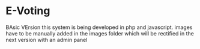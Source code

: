 # E-Voting
BAsic VErsion
this system is being developed in php and javascript.
images have to be manually added in the images folder which will be rectified in the next version with an admin panel
